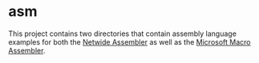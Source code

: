 # asm

This project contains two directories that contain assembly language examples for both the [Netwide Assembler](https://www.nasm.us/xdoc/2.15.05/nasmdoc.pdf) as well as the [Microsoft Macro Assembler](https://docs.microsoft.com/en-us/cpp/assembler/masm/microsoft-macro-assembler-reference?view=msvc-170). 
